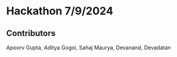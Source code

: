 # Hackathon 7/9/2024

## Contributors
Apoorv Gupta,
Aditya Gogoi,
Sahaj Maurya,
Devanand,
Devadatan
